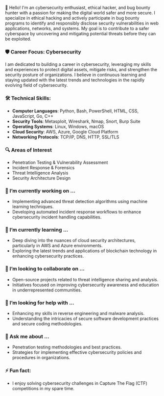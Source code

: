 👋 Hello! I'm an cybersecurity enthusiast, ethical hacker, and bug bounty hunter with a passion for making the digital world safer and more secure. I specialize in ethical hacking and actively participate in bug bounty programs to identify and responsibly disclose security vulnerabilities in web applications, networks, and systems. My goal is to contribute to a safer cyberspace by uncovering and mitigating potential threats before they can be exploited.

### 🛡️ Career Focus: Cybersecurity
I am dedicated to building a career in cybersecurity, leveraging my skills and experiences to protect digital assets, mitigate risks, and strengthen the security posture of organizations. I believe in continuous learning and staying updated with the latest trends and technologies in the rapidly evolving field of cybersecurity.

### 🛠️ Technical Skills:
- **Computer Languages**: Python, Bash, PowerShell, HTML, CSS, JavaScript, Go, C++
- **Security Tools**: Metasploit, Wireshark, Nmap, Snort, Burp Suite
- **Operating Systems**: Linux, Windows, macOS
- **Cloud Security**: AWS, Azure, Google Cloud Platform
- **Networking Protocols**: TCP/IP, DNS, HTTP, SSL/TLS

### 🔍 Areas of Interest
- Penetration Testing & Vulnerability Assessment
- Incident Response & Forensics
- Threat Intelligence Analysis
- Security Architecture Design

### 🔭 I’m currently working on ...
- Implementing advanced threat detection algorithms using machine learning techniques.
- Developing automated incident response workflows to enhance cybersecurity incident handling capabilities.

### 🌱 I’m currently learning ...
- Deep diving into the nuances of cloud security architectures, particularly in AWS and Azure environments.
- Exploring the latest trends and applications of blockchain technology in enhancing cybersecurity practices.

### 👯 I’m looking to collaborate on ...
- Open-source projects related to threat intelligence sharing and analysis.
- Initiatives focused on improving cybersecurity awareness and education in underrepresented communities.

### 🤔 I’m looking for help with ...
- Enhancing my skills in reverse engineering and malware analysis.
- Understanding the intricacies of secure software development practices and secure coding methodologies.

### 💬 Ask me about ...
- Penetration testing methodologies and best practices.
- Strategies for implementing effective cybersecurity policies and procedures in organizations.

### ⚡ Fun fact:
- I enjoy solving cybersecurity challenges in Capture The Flag (CTF) competitions in my spare time.

